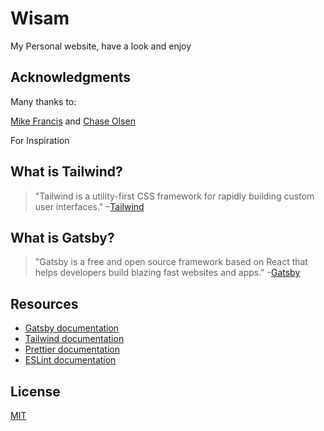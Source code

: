 # Wisam

My Personal website, have a look and enjoy

## Acknowledgments

Many thanks to:

[Mike Francis](https://github.com/mikefrancis/mikefrancis.github.io)
and
[Chase Olsen](https://chaseohlson.com/)

For Inspiration


## What is Tailwind?
>"Tailwind is a utility-first CSS framework for rapidly building custom user interfaces."
–[Tailwind](https://tailwindcss.com)

## What is Gatsby?
>"Gatsby is a free and open source framework based on React that helps developers build blazing fast websites and apps." -[Gatsby](https://www.gatsbyjs.org/)

## Resources
* [Gatsby documentation](https://www.gatsbyjs.org/docs/)
* [Tailwind documentation](https://tailwindcss.com/docs/what-is-tailwind/)
* [Prettier documentation](https://prettier.io/docs/en/index.html)
* [ESLint documentation](https://eslint.org/docs/user-guide/configuring)

## License
[MIT](https://github.com/ElectronMan/wisamalabed-personal-site-v2/blob/master/LICENSE)

